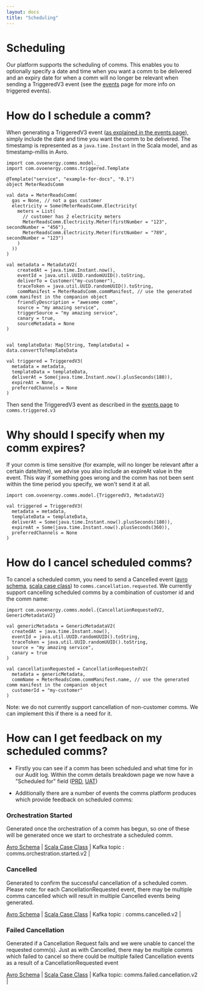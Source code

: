 ```yaml
---
layout: docs
title: "Scheduling"
---
```


# Scheduling

Our platform supports the scheduling of comms. This enables you to optionally specify a date and time when you want a comm to be delivered and an expiry date for when a comm will no longer be relevant when sending a TriggeredV3 event (see the [events](events.html) page for more info on triggered events).
 
# How do I schedule a comm?

When generating a TriggeredV3 event ([as explained in the events page](events.html)), simply include the date and time you want the comm to be delivered. The timestamp is represented as a `java.time.Instant` in the Scala model, and as timestamp-millis in Avro.
 
```tut:silent
import com.ovoenergy.comms.model._
import com.ovoenergy.comms.triggered.Template

@Template("service", "example-for-docs", "0.1")
object MeterReadsComm

val data = MeterReadsComm(
  gas = None, // not a gas customer
  electricity = Some(MeterReadsComm.Electricity(
    meters = List(
      // customer has 2 electricity meters
      MeterReadsComm.Electricity.Meter(firstNumber = "123", secondNumber = "456"),
      MeterReadsComm.Electricity.Meter(firstNumber = "789", secondNumber = "123")
    )
  ))
)

val metadata = MetadataV2(
	createdAt = java.time.Instant.now(),
	eventId = java.util.UUID.randomUUID().toString,
	deliverTo = Customer("my-customer"),
	traceToken = java.util.UUID.randomUUID().toString,
	commManifest = MeterReadsComm.commManifest, // use the generated comm manifest in the companion object
	friendlyDescription = "awesome comm",
	source = "my amazing service",
	triggerSource = "my amazing service",
	canary = true,
	sourceMetadata = None
)

    
val templateData: Map[String, TemplateData] = data.convertToTemplateData

val triggered = TriggeredV3(
  metadata = metadata,
  templateData = templateData, 
  deliverAt = Some(java.time.Instant.now().plusSeconds(180)),
  expireAt = None,
  preferredChannels = None
)
```

Then send the TriggeredV3 event as described in the [events page](events.html) to `comms.triggered.v3` 

# Why should I specify when my comm expires?

If your comm is time sensitive (for example, will no longer be relevant after a certain date/time), we advise you also include an expireAt value in the event. This way if something goes wrong and the comm has not been sent within the time period you specify, we won't send it at all.

```tut:silent
import com.ovoenergy.comms.model.{TriggeredV3, MetadataV2}

val triggered = TriggeredV3(
  metadata = metadata,
  templateData = templateData, 
  deliverAt = Some(java.time.Instant.now().plusSeconds(180)),
  expireAt = Some(java.time.Instant.now().plusSeconds(360)),
  preferredChannels = None
)
```

# How do I cancel scheduled comms?

To cancel a scheduled comm, you need to send a Cancelled event ([avro schema](https://github.com/ovotech/comms-kafka-messages/blob/master/schemas/1.4/CancellationRequested.avsc), [scala case class](https://github.com/ovotech/comms-kafka-messages/blob/master/src/main/scala/com/ovoenergy/comms/model/CancellationRequested.scala)) to `comms.cancellation.requested`. We currently support cancelling scheduled comms by a combination of customer id and the comm name:

```tut:silent
import com.ovoenergy.comms.model.{CancellationRequestedV2, GenericMetadataV2}

val genericMetadata = GenericMetadataV2(
  createdAt = java.time.Instant.now(),
  eventId = java.util.UUID.randomUUID().toString,
  traceToken = java.util.UUID.randomUUID().toString,
  source = "my amazing service",
  canary = true
)

val cancellationRequested = CancellationRequestedV2(
  metadata = genericMetadata,
  commName = MeterReadsComm.commManifest.name, // use the generated comm manifest in the companion object
  customerId = "my-customer"
)
```

Note: we do not currently support cancellation of non-customer comms. We can implement this if there is a need for it.

# How can I get feedback on my scheduled comms?

* Firstly you can see if a comm has been scheduled and what time for in our Audit log. Within the comm details breakdown page we now have a "Scheduled for" field ([PRD](https://audit-log.ovo-comms.co.uk), [UAT](https://audit-log-uat.ovo-comms.co.uk))

* Additionally there are a number of events the comms platform produces which provide feedback on scheduled comms:

### Orchestration Started

Generated once the orchestration of a comm has begun, so one of these will be generated once we start to orchestrate a scheduled comm.

[Avro Schema](https://github.com/ovotech/comms-kafka-messages/blob/master/schemas/1.22/OrchestrationStartedV2.avsc) | [Scala Case Class](https://github.com/ovotech/comms-kafka-messages/blob/master/src/main/scala/com/ovoenergy/comms/model/OrchestrationStartedV2.scala) | Kafka topic : comms.orchestration.started.v2 |

### Cancelled

Generated to confirm the successful cancellation of a scheduled comm. Please note: for each CancellationRequested event, there may be multiple comms cancelled which will result in multiple Cancelled events being generated.

[Avro Schema](https://github.com/ovotech/comms-kafka-messages/blob/master/schemas/1.22/CancelledV2.avsc) | [Scala Case Class](https://github.com/ovotech/comms-kafka-messages/blob/master/src/main/scala/com/ovoenergy/comms/model/CancelledV2.scala) | Kafka topic : comms.cancelled.v2 | 

### Failed Cancellation 
Generated if a Cancellation Request fails and we were unable to cancel the requested comm(s). Just as with Cancelled, there may be multiple comms which failed to cancel so there could be multiple failed Cancellation events as a result of a CancellationRequested event

[Avro Schema](https://github.com/ovotech/comms-kafka-messages/blob/master/schemas/1.22/FailedCancellationV2.avsc) | [Scala Case Class](https://github.com/ovotech/comms-kafka-messages/blob/master/src/main/scala/com/ovoenergy/comms/model/FailedCancellationV2.scala) | Kafka topic: comms.failed.cancellation.v2 |
 
 
